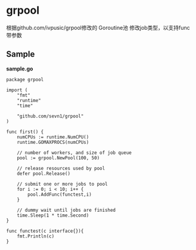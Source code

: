 # grpool

根据github.com/ivpusic/grpool修改的 Goroutine池
修改job类型，以支持func带参数

## Sample

**sample.go**
```golang
package grpool

import (
	"fmt"
	"runtime"
	"time"

	"github.com/sevn1/grpool"
)

func first() {
	numCPUs := runtime.NumCPU()
	runtime.GOMAXPROCS(numCPUs)

	// number of workers, and size of job queue
	pool := grpool.NewPool(100, 50)

	// release resources used by pool
	defer pool.Release()

	// submit one or more jobs to pool
	for i := 0; i < 10; i++ {
		pool.AddFunc(functest,i)
	}

	// dummy wait until jobs are finished
	time.Sleep(1 * time.Second)
}

func functest(c interface{}){
	fmt.Println(c)
}